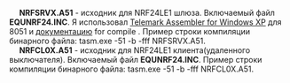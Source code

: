 
&emsp; **NRFSRVX.A51** - исходник для NRF24LE1 шлюза. Включаемый файл **EQUNRF24.INC**. Я использовал [Telemark Assembler for Windows XP](http://old-dos.ru/index.php?page=files&mode=files&do=show&id=1385) для 8051 и [документацию](http://www.cpcalive.com/docs/TASMMAN.HTM) for compile .  Пример строки компиляции бинарного файла: tasm.exe -51 -b -fff NRFSRVX.A51.</br>
&emsp; **NRFCL0X.A51** - исходник для NRF24LE1 клиента(удаленного выключателя). Включаемый файл **EQUNRF24.INC**. Пример строки компиляции бинарного файла: tasm.exe -51 -b -fff NRFCL0X.A51.</br>
